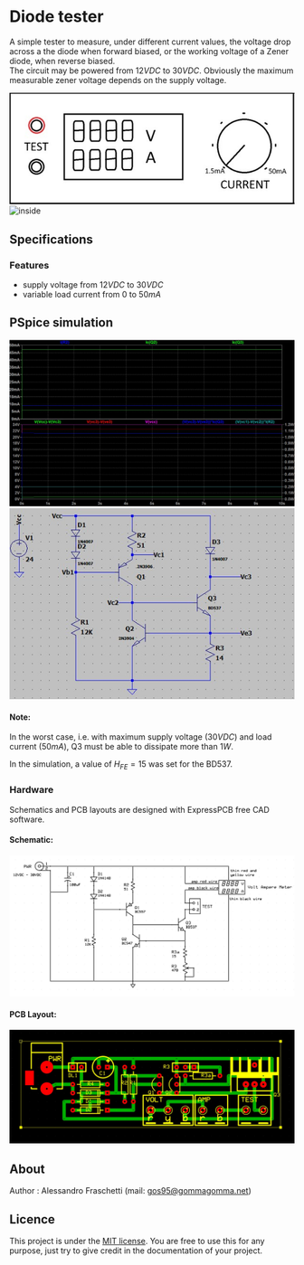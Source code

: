 # Diode tester
A simple tester to measure, under different current values, the voltage drop across a the diode when forward biased, or the working voltage of a Zener diode, when reverse biased.
<br>
The circuit may be powered from $12VDC$ to $30VDC$. Obviously the maximum measurable zener voltage depends on the supply voltage.

![overview](resources/diode-tester_overview.jpg)
![inside](resources/diode-tester_inside.jpg)


## Specifications

### Features
- supply voltage from $12VDC$ to $30VDC$
- variable load current from $0$ to $50mA$


## PSpice simulation
![plot](resources/pspice_plot.jpg)
![schematic](resources/pspice_schematic.jpg)
<br>

#### Note: 
In the worst case, i.e. with maximum supply voltage ($30VDC$) and load current ($50mA$), Q3 must be able to dissipate more than $1W$.

In the simulation, a value of $H_{FE}=15$ was set for the BD537.

### Hardware
Schematics and PCB layouts are designed with ExpressPCB free CAD software.

#### Schematic:
![board-schematic](resources/diode-tester_sch.jpg)

#### PCB Layout:
![board-pcb](resources/diode-tester_pcb.jpg)


## About
Author : Alessandro Fraschetti (mail: [gos95@gommagomma.net](mailto:gos95@gommagomma.net))


## Licence
This project is under the [MIT license](LICENSE).
You are free to use this for any purpose, just try to give credit in the documentation of your project.
